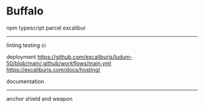 # Buffalo

npm
typescript
parcel
excalibur

---
linting
testing
ci

deployment
https://github.com/excaliburjs/ludum-50/blob/main/.github/workflows/main.yml
https://excaliburjs.com/docs/hosting/

documentation

---

anchor shield and weapon
